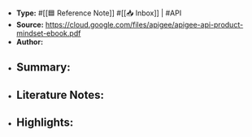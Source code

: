 - **Type:** #[[🟦 Reference Note]] #[[📥 Inbox]] | #API
- **Source:** https://cloud.google.com/files/apigee/apigee-api-product-mindset-ebook.pdf
- **Author:** 
- **Summary:**
    - 
- **Literature Notes:**
    - 
- **Highlights:**
    - 
